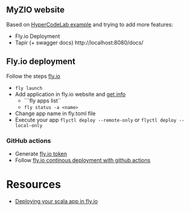 

## MyZIO website

Based on [HyperCodeLab example](https://github.com/HyperCodeLab/zio-microservices/tree/main)
and trying to add more features:
 * Fly.io Deployment
 * Tapir (+ swagger docs) http://localhost:8080/docs/

## Fly.io deployment

Follow the steps [fly.io](https://fly.io/docs/hands-on/install-flyctl/)
- ```fly launch```
- Add application in fly.io website and [get info](https://fly.io/docs/apps/info/)
  - ```fly apps list``
  - ```fly status -a <name>```
- Change app name in fly.toml file
- Execute your app ```flyctl deploy --remote-only``` or ```flyctl deploy --local-only```

### GitHub actions
- Generate [fly.io token](https://fly.io/apps/myzio/tokens)
- Follow [fly.io continous deployment with github actions](https://fly.io/docs/app-guides/continuous-deployment-with-github-actions/)

# Resources
- [Deploying your scala app in fly.io](https://itnext.io/deploying-a-full-stack-scala-application-on-fly-io-f80ca9de9b13) 